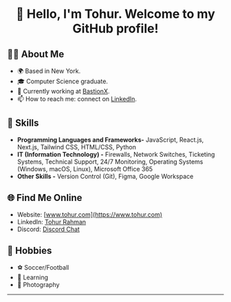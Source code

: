 <div align="center">
  
# 👋 Hello, I'm Tohur. Welcome to my GitHub profile!

</div>

## 🧑‍💻 About Me

- 🌍 Based in New York.
- 🎓 Computer Science graduate.
- 💼 Currently working at [BastionX](https://www.bastionx.io/).
- 📫 How to reach me: connect on [LinkedIn](https://www.linkedin.com/in/tohur-rahman/).
<!-- - 🌱 I’m currently learning IT Services and Software Development. --> 

## 🚀 Skills

- **Programming Languages and Frameworks-** JavaScript, React.js, Next.js, Tailwind CSS, HTML/CSS, Python
- **IT (Information Technology) -** Firewalls, Network Switches, Ticketing Systems, Technical Support, 24/7 Monitoring, Operating Systems (Windows, macOS, Linux), Microsoft Office 365
- **Other Skills -** Version Control (Git), Figma, Google Workspace

<!--## 📂 Featured Projects (In the works)

### [Project Name](https://github.com/your-username/project-repo)
![Project Image](path/to/project-image.png)
Brief description of the project.

### [Project Name](https://github.com/your-username/project-repo)
![Project Image](path/to/project-image.png)
Brief description of the project.-->

## 🌐 Find Me Online

- Website: [www.tohur.com](https://www.tohur.com)
- LinkedIn: [Tohur Rahman](https://www.linkedin.com/in/tohur-rahman/)
- Discord: [Discord Chat](https://discord.gg/DWhhXT3yaz)

## 🎨 Hobbies

- ⚽️ Soccer/Football
- 📖 Learning
- 📸 Photography
---
<!-- ⭐️ From [Me](https://github.com/tohurr) -->
